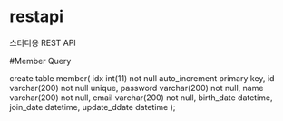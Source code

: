 # restapi
스터디용 REST API

#Member Query

create table member(
	idx int(11) not null auto_increment primary key,
	id varchar(200) not null unique,
	password varchar(200) not null,
	name varchar(200) not null,
	email varchar(200) not null,
	birth_date datetime,
	join_date datetime,
	update_ddate datetime
);
